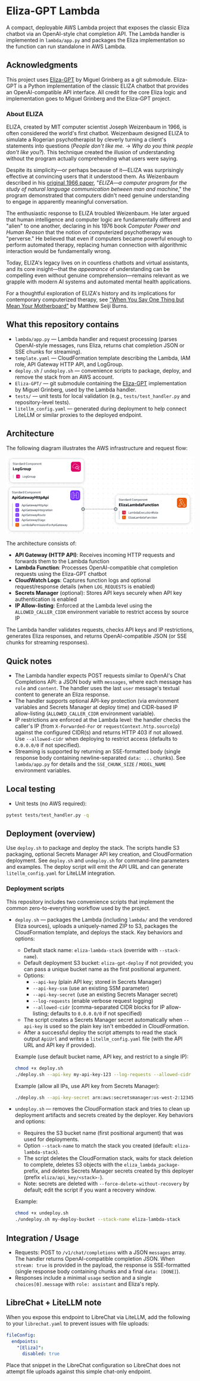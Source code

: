 # Eliza-GPT Lambda

A compact, deployable AWS Lambda project that exposes the classic Eliza chatbot via an OpenAI-style chat completion API. The Lambda handler is implemented in `lambda/app.py` and packages the Eliza implementation so the function can run standalone in AWS Lambda.

## Acknowledgments

This project uses [Eliza-GPT](https://github.com/miguelgrinberg/Eliza-GPT) by Miguel Grinberg as a git submodule. Eliza-GPT is a Python implementation of the classic ELIZA chatbot that provides an OpenAI-compatible API interface. All credit for the core Eliza logic and implementation goes to Miguel Grinberg and the Eliza-GPT project.

### About ELIZA

ELIZA, created by MIT computer scientist Joseph Weizenbaum in 1966, is often considered the world's first chatbot. Weizenbaum designed ELIZA to simulate a Rogerian psychotherapist by cleverly turning a client's statements into questions (*People don't like me.* → *Why do you think people don't like you?*). This technique created the illusion of understanding without the program actually comprehending what users were saying.

Despite its simplicity—or perhaps because of it—ELIZA was surprisingly effective at convincing users that it understood them. As Weizenbaum described in his [original 1966 paper](https://dl.acm.org/doi/10.1145/365153.365168), "*ELIZA—a computer program for the study of natural language communication between man and machine*," the program demonstrated that computers didn't need genuine understanding to engage in apparently meaningful conversation.

The enthusiastic response to ELIZA troubled Weizenbaum. He later argued that human intelligence and computer logic are fundamentally different and "alien" to one another, declaring in his 1976 book *Computer Power and Human Reason* that the notion of computerized psychotherapy was "perverse." He believed that even if computers became powerful enough to perform automated therapy, replacing human connection with algorithmic interaction would be fundamentally wrong.

Today, ELIZA's legacy lives on in countless chatbots and virtual assistants, and its core insight—that the *appearance* of understanding can be compelling even without genuine comprehension—remains relevant as we grapple with modern AI systems and automated mental health applications.

For a thoughtful exploration of ELIZA's history and its implications for contemporary computerized therapy, see ["When You Say One Thing but Mean Your Motherboard"](https://logicmag.io/care/when-you-say-one-thing-but-mean-your-motherboard/) by Matthew Seiji Burns.

## What this repository contains

- `lambda/app.py` — Lambda handler and request processing (parses OpenAI-style messages, runs Eliza, returns chat completion JSON or SSE chunks for streaming).
- `template.yaml` — CloudFormation template describing the Lambda, IAM role, API Gateway HTTP API, and LogGroup.
- `deploy.sh` / `undeploy.sh` — convenience scripts to package, deploy, and remove the stack from an AWS account.
- `Eliza-GPT/` — git submodule containing the [Eliza-GPT](https://github.com/miguelgrinberg/Eliza-GPT) implementation by Miguel Grinberg, used by the Lambda handler.
- `tests/` — unit tests for local validation (e.g., `tests/test_handler.py` and repository-level tests).
- `litellm_config.yaml` — generated during deployment to help connect LiteLLM or similar proxies to the deployed endpoint.

## Architecture

The following diagram illustrates the AWS infrastructure and request flow:

![Infrastructure Diagram](infrastructure.png)

The architecture consists of:
- **API Gateway (HTTP API)**: Receives incoming HTTP requests and forwards them to the Lambda function
- **Lambda Function**: Processes OpenAI-compatible chat completion requests using the Eliza-GPT chatbot
- **CloudWatch Logs**: Captures function logs and optional request/response details (when `LOG_REQUESTS` is enabled)
- **Secrets Manager** (optional): Stores API keys securely when API key authentication is enabled
- **IP Allow-listing**: Enforced at the Lambda level using the `ALLOWED_CALLER_CIDR` environment variable to restrict access by source IP

The Lambda handler validates requests, checks API keys and IP restrictions, generates Eliza responses, and returns OpenAI-compatible JSON (or SSE chunks for streaming responses).

## Quick notes

- The Lambda handler expects POST requests similar to OpenAI's Chat Completions API: a JSON body with `messages`, where each message has `role` and `content`. The handler uses the last `user` message's textual content to generate an Eliza response.
- The handler supports optional API-key protection (via environment variables and Secrets Manager at deploy time) and CIDR-based IP allow-listing (`ALLOWED_CALLER_CIDR` environment variable).
- IP restrictions are enforced at the Lambda level: the handler checks the caller's IP (from `X-Forwarded-For` or `requestContext.http.sourceIp`) against the configured CIDR(s) and returns HTTP 403 if not allowed. Use `--allowed-cidr` when deploying to restrict access (defaults to `0.0.0.0/0` if not specified).
- Streaming is supported by returning an SSE-formatted body (single response body containing newline-separated `data: ...` chunks). See `lambda/app.py` for details and the `SSE_CHUNK_SIZE` / `MODEL_NAME` environment variables.

## Local testing

- Unit tests (no AWS required):

```bash
pytest tests/test_handler.py -q
```

## Deployment (overview)

Use `deploy.sh` to package and deploy the stack. The scripts handle S3 packaging, optional Secrets Manager API key creation, and CloudFormation deployment. See `deploy.sh` and `undeploy.sh` for command-line parameters and examples. The deploy script will emit the API URL and can generate `litellm_config.yaml` for LiteLLM integration.

### Deployment scripts

This repository includes two convenience scripts that implement the common zero-to-everything workflow used by the project.

- `deploy.sh` — packages the Lambda (including `lambda/` and the vendored Eliza sources), uploads a uniquely-named ZIP to S3, packages the CloudFormation template, and deploys the stack. Key behaviors and options:
  - Default stack name: `eliza-lambda-stack` (override with `--stack-name`).
  - Default deployment S3 bucket: `eliza-gpt-deploy` if not provided; you can pass a unique bucket name as the first positional argument.
  - Options:
    - `--api-key` (plain API key; stored in Secrets Manager)
    - `--api-key-ssm` (use an existing SSM parameter)
    - `--api-key-secret` (use an existing Secrets Manager secret)
    - `--log-requests` (enable verbose request logging)
    - `--allowed-cidr` (comma-separated CIDR blocks for IP allow-listing; defaults to `0.0.0.0/0` if not specified)
  - The script creates a Secrets Manager secret automatically when `--api-key` is used so the plain key isn't embedded in CloudFormation.
  - After a successful deploy the script attempts to read the stack output `ApiUrl` and writes a `litellm_config.yaml` file (with the API URL and API key if provided).

  Example (use default bucket name, API key, and restrict to a single IP):

  ```bash
  chmod +x deploy.sh
  ./deploy.sh --api-key my-api-key-123 --log-requests --allowed-cidr 34.214.132.110/32
  ```

  Example (allow all IPs, use API key from Secrets Manager):

  ```bash
  ./deploy.sh --api-key-secret arn:aws:secretsmanager:us-west-2:123456789012:secret:my-key
  ```

- `undeploy.sh` — removes the CloudFormation stack and tries to clean up deployment artifacts and secrets created by the deployer. Key behaviors and options:
  - Requires the S3 bucket name (first positional argument) that was used for deployments.
  - Option `--stack-name` to match the stack you created (default: `eliza-lambda-stack`).
  - The script deletes the CloudFormation stack, waits for stack deletion to complete, deletes S3 objects with the `eliza_lambda_package-` prefix, and deletes Secrets Manager secrets created by this deployer (prefix `eliza/api_key/<stack>-`).
  - Note: secrets are deleted with `--force-delete-without-recovery` by default; edit the script if you want a recovery window.

  Example:

  ```bash
  chmod +x undeploy.sh
  ./undeploy.sh my-deploy-bucket --stack-name eliza-lambda-stack
  ```

## Integration / Usage

- Requests: POST to `/v1/chat/completions` with a JSON `messages` array. The handler returns OpenAI-compatible completion JSON. When `stream: true` is provided in the payload, the response is SSE-formatted (single response body containing chunks and a final `data: [DONE]`).
- Responses include a minimal `usage` section and a single `choices[0].message` with `role: assistant` and Eliza's reply.

## LibreChat + LiteLLM note

When you expose this endpoint to LibreChat via LiteLLM, add the following to your `librechat.yaml` to prevent issues with file uploads:

```yaml
fileConfig:
  endpoints:
    "[Eliza]":
      disabled: true
```

Place that snippet in the LibreChat configuration so LibreChat does not attempt file uploads against this simple chat-only endpoint.
